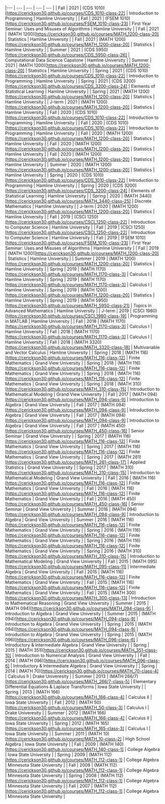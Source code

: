 <br>


 |--- | --- | --- | --- | --- | 
 | Fall | 2021 | (CDS 1010)[https://cerickson30.github.io/courses/CDS_1010-class-22] | Introduction to Programming | Hamline University | 
 | Fall | 2021 | (FSEM 1010)[https://cerickson30.github.io/courses/FSEM_1010-class-23] | First Year Seminar: Uses and Misuses of Algorithms | Hamline University | 
 | Fall | 2021 | (MATH 1200)[https://cerickson30.github.io/courses/MATH_1200-class-20] | Statistics | Hamline University | 
 | Fall | 2021 | (MATH 1200)[https://cerickson30.github.io/courses/MATH_1200-class-20] | Statistics | Hamline University | 
 | Summer | 2021 | (CDS 5950)[https://cerickson30.github.io/courses/CDS_5950-class-26] | Computational Data Science Capstone | Hamline University | 
 | Summer | 2021 | (MATH 1200)[https://cerickson30.github.io/courses/MATH_1200-class-20] | Statistics | Hamline University | 
 | Spring | 2021 | (CDS 1010)[https://cerickson30.github.io/courses/CDS_1010-class-22] | Introduction to Programming | Hamline University | 
 | Spring | 2021 | (CDS 3200)[https://cerickson30.github.io/courses/CDS_3200-class-24] | Elements of Statistical Learning | Hamline University | 
 | Spring | 2021 | (MATH 1200)[https://cerickson30.github.io/courses/MATH_1200-class-20] | Statistics | Hamline University | 
 | J-term | 2021 | (MATH 1200)[https://cerickson30.github.io/courses/MATH_1200-class-20] | Statistics | Hamline University | 
 | Fall | 2020 | (CDS 1010)[https://cerickson30.github.io/courses/CDS_1010-class-22] | Introduction to Programming | Hamline University | 
 | Fall | 2020 | (CDS 1010)[https://cerickson30.github.io/courses/CDS_1010-class-22] | Introduction to Programming | Hamline University | 
 | Fall | 2020 | (MATH 1200)[https://cerickson30.github.io/courses/MATH_1200-class-20] | Statistics | Hamline University | 
 | Fall | 2020 | (MATH 1200)[https://cerickson30.github.io/courses/MATH_1200-class-20] | Statistics | Hamline University | 
 | Fall | 2020 | (MATH 1200)[https://cerickson30.github.io/courses/MATH_1200-class-20] | Statistics | Hamline University | 
 | Summer | 2020 | (MATH 1200)[https://cerickson30.github.io/courses/MATH_1200-class-20] | Statistics | Hamline University | 
 | Spring | 2020 | (CDS 1010)[https://cerickson30.github.io/courses/CDS_1010-class-22] | Introduction to Programming | Hamline University | 
 | Spring | 2020 | (CDS 3200)[https://cerickson30.github.io/courses/CDS_3200-class-24] | Elements of Statistical Learning | Hamline University | 
 | Spring | 2020 | (MATH 3440)[https://cerickson30.github.io/courses/MATH_3440-class-25] | Discrete Mathematics | Hamline University | 
 | J-term | 2020 | (MATH 1200)[https://cerickson30.github.io/courses/MATH_1200-class-20] | Statistics | Hamline University | 
 | Fall | 2019 | (CSCI 1250)[https://cerickson30.github.io/courses/CSCI_1250-class-22] | Introduction to Computer Science | Hamline University | 
 | Fall | 2019 | (CSCI 1250)[https://cerickson30.github.io/courses/CSCI_1250-class-22] | Introduction to Computer Science | Hamline University | 
 | Fall | 2019 | (FSEM 1010)[https://cerickson30.github.io/courses/FSEM_1010-class-23] | First Year Seminar: Uses and Misuses of Algorithms | Hamline University | 
 | Fall | 2019 | (MATH 1200)[https://cerickson30.github.io/courses/MATH_1200-class-20] | Statistics | Hamline University | 
 | Summer | 2019 | (MATH 1200)[https://cerickson30.github.io/courses/MATH_1200-class-20] | Statistics | Hamline University | 
 | Spring | 2019 | (MATH 1170)[https://cerickson30.github.io/courses/MATH_1170-class-3] | Calculus I | Hamline University | 
 | Spring | 2019 | (MATH 1170)[https://cerickson30.github.io/courses/MATH_1170-class-3] | Calculus I | Hamline University | 
 | Spring | 2019 | (MATH 1200)[https://cerickson30.github.io/courses/MATH_1200-class-20] | Statistics | Hamline University | 
 | Spring | 2019 | (MATH 5950)[https://cerickson30.github.io/courses/MATH_5950-class-21] | Topics in Advanced Mathematics | Hamline University | 
 | J-term | 2019 | (CSCI 1980)[https://cerickson30.github.io/courses/CSCI_1980-class-19] | Programming in MATLAB | Hamline University | 
 | Fall | 2018 | (MATH 1170)[https://cerickson30.github.io/courses/MATH_1170-class-3] | Calculus I | Hamline University | 
 | Fall | 2018 | (MATH 1170)[https://cerickson30.github.io/courses/MATH_1170-class-3] | Calculus I | Hamline University | 
 | Fall | 2018 | (MATH 3320)[https://cerickson30.github.io/courses/MATH_3320-class-18] | Multivariable and Vector Calculus | Hamline University | 
 | Spring | 2018 | (MATH 116)[https://cerickson30.github.io/courses/MATH_116-class-12] | Finite Mathematics | Grand View University | 
 | Spring | 2018 | (MATH 116)[https://cerickson30.github.io/courses/MATH_116-class-12] | Finite Mathematics | Grand View University | 
 | Spring | 2018 | (MATH 116)[https://cerickson30.github.io/courses/MATH_116-class-12] | Finite Mathematics | Grand View University | 
 | Spring | 2018 | (MATH 310)[https://cerickson30.github.io/courses/MATH_310-class-15] | Introduction to Mathematical Modeling | Grand View University | 
 | Fall | 2017 | (MATH 094)[https://cerickson30.github.io/courses/MATH_094-class-9] | Introduction to Algebra | Grand View University | 
 | Fall | 2017 | (MATH 094)[https://cerickson30.github.io/courses/MATH_094-class-9] | Introduction to Algebra | Grand View University | 
 | Fall | 2017 | (MATH 094)[https://cerickson30.github.io/courses/MATH_094-class-9] | Introduction to Algebra | Grand View University | 
 | Fall | 2017 | (MATH 450)[https://cerickson30.github.io/courses/MATH_450-class-16] | Senior Seminar | Grand View University | 
 | Spring | 2017 | (MATH 116)[https://cerickson30.github.io/courses/MATH_116-class-12] | Finite Mathematics | Grand View University | 
 | Spring | 2017 | (MATH 116)[https://cerickson30.github.io/courses/MATH_116-class-12] | Finite Mathematics | Grand View University | 
 | Spring | 2017 | (MATH 261)[https://cerickson30.github.io/courses/MATH_261-class-17] | Applied Statistics | Grand View University | 
 | Spring | 2017 | (MATH 310)[https://cerickson30.github.io/courses/MATH_310-class-15] | Introduction to Mathematical Modeling | Grand View University | 
 | Fall | 2016 | (MATH 116)[https://cerickson30.github.io/courses/MATH_116-class-12] | Finite Mathematics | Grand View University | 
 | Fall | 2016 | (MATH 116)[https://cerickson30.github.io/courses/MATH_116-class-12] | Finite Mathematics | Grand View University | 
 | Fall | 2016 | (MATH 450)[https://cerickson30.github.io/courses/MATH_450-class-16] | Senior Seminar | Grand View University | 
 | Summer | 2016 | (MATH 094)[https://cerickson30.github.io/courses/MATH_094-class-9] | Introduction to Algebra | Grand View University | 
 | Summer | 2016 | (MATH 116)[https://cerickson30.github.io/courses/MATH_116-class-12] | Finite Mathematics | Grand View University | 
 | Spring | 2016 | (MATH 116)[https://cerickson30.github.io/courses/MATH_116-class-12] | Finite Mathematics | Grand View University | 
 | Spring | 2016 | (MATH 116)[https://cerickson30.github.io/courses/MATH_116-class-12] | Finite Mathematics | Grand View University | 
 | Spring | 2016 | (MATH 310)[https://cerickson30.github.io/courses/MATH_310-class-15] | Introduction to Mathematical Modeling | Grand View University | 
 | Fall | 2015 | (MATH 095)[https://cerickson30.github.io/courses/MATH_095-class-11] | Intermediate Algebra | Grand View University | 
 | Fall | 2015 | (MATH 116)[https://cerickson30.github.io/courses/MATH_116-class-12] | Finite Mathematics | Grand View University | 
 | Fall | 2015 | (MATH 116)[https://cerickson30.github.io/courses/MATH_116-class-12] | Finite Mathematics | Grand View University | 
 | Fall | 2015 | (MATH 300)[https://cerickson30.github.io/courses/MATH_300-class-13] | Introduction to Mathematical Reasoning | Grand View University | 
 | Summer | 2015 | (MATH 094)[https://cerickson30.github.io/courses/MATH_094-class-9] | Introduction to Algebra | Grand View University | 
 | Summer | 2015 | (MATH 094)[https://cerickson30.github.io/courses/MATH_094-class-9] | Introduction to Algebra | Grand View University | 
 | Spring | 2015 | (MATH 094)[https://cerickson30.github.io/courses/MATH_094-class-9] | Introduction to Algebra | Grand View University | 
 | Spring | 2015 | (MATH 096)[https://cerickson30.github.io/courses/MATH_096-class-6] | Introductory & Intermediate Algebra | Grand View University | 
 | Spring | 2015 | (MATH 351)[https://cerickson30.github.io/courses/MATH_351-class-10] | Introduction to Numerical Analysis | Grand View University | 
 | Fall | 2014 | (MATH 096)[https://cerickson30.github.io/courses/MATH_096-class-6] | Introductory & Intermediate Algebra | Grand View University | 
 | Spring | 2014 | (MATH 70)[https://cerickson30.github.io/courses/MATH_70-class-4] | Calculus II | Drake Univeresity | 
 | Summer | 2013 | (MATH 266/7)[https://cerickson30.github.io/courses/MATH_266/7-class-5] | Elementary Differential Equations & Laplace Transforms | Iowa State University | 
 | Spring | 2013 | (MATH 166)[https://cerickson30.github.io/courses/MATH_166-class-4] | Calculus II | Iowa State University | 
 | Fall | 2012 | (MATH 50)[https://cerickson30.github.io/courses/MATH_50-class-3] | Calculus I | Drake Univeresity | 
 | Summer | 2012 | (MATH 166)[https://cerickson30.github.io/courses/MATH_166-class-4] | Calculus II | Iowa State University | 
 | Spring | 2012 | (MATH 165)[https://cerickson30.github.io/courses/MATH_165-class-3] | Calculus I | Iowa State University | 
 | Summer | 2011 | (MATH 10)[https://cerickson30.github.io/courses/MATH_10-class-2] | High School Algebra | Iowa State University | 
 | Fall | 2009 | (MATH 140)[https://cerickson30.github.io/courses/MATH_140-class-1] | College Algebra | Iowa State University | 
 | Spring | 2009 | (MATH 112)[https://cerickson30.github.io/courses/MATH_112-class-1] | College Algebra | Minnesota State University | 
 | Fall | 2008 | (MATH 112)[https://cerickson30.github.io/courses/MATH_112-class-1] | College Algebra | Minnesota State University | 
 | Spring | 2008 | (MATH 112)[https://cerickson30.github.io/courses/MATH_112-class-1] | College Algebra | Minnesota State University | 
 | Fall | 2007 | (MATH 112)[https://cerickson30.github.io/courses/MATH_112-class-1] | College Algebra | Minnesota State University | 
